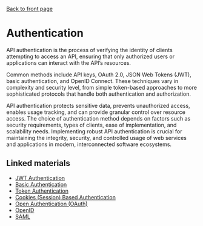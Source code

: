 [Back to front page](topics/backend-software-engineering/backend-software-engineering.md)

# Authentication

API authentication is the process of verifying the identity of clients attempting to access an API, ensuring that only authorized users or applications can interact with the API’s resources.

Common methods include API keys, OAuth 2.0, JSON Web Tokens (JWT), basic authentication, and OpenID Connect. These techniques vary in complexity and security level, from simple token-based approaches to more sophisticated protocols that handle both authentication and authorization.

API authentication protects sensitive data, prevents unauthorized access, enables usage tracking, and can provide granular control over resource access. The choice of authentication method depends on factors such as security requirements, types of clients, ease of implementation, and scalability needs. Implementing robust API authentication is crucial for maintaining the integrity, security, and controlled usage of web services and applications in modern, interconnected software ecosystems.

## Linked materials

- [JWT Authentication](jwt.md)
- [Basic Authentication](basic-auth.md)
- [Token Authentication](token-authentication.md)
- [Cookies (Session) Based Authentication](cookie-based-auth.md)
- [Open Authentication (OAuth)](oauth.md)
- [OpenID](openid.md)
- [SAML](saml.md)


